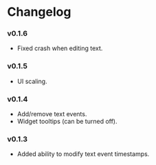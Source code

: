 # Changelog

### v0.1.6

- Fixed crash when editing text.

### v0.1.5

- UI scaling.

### v0.1.4

- Add/remove text events.
- Widget tooltips (can be turned off).

### v0.1.3

- Added ability to modify text event timestamps.
